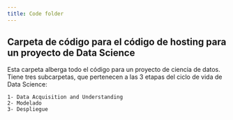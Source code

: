 ```yaml
---
title: Code folder
---
```


## Carpeta de código para el código de hosting para un proyecto de Data Science

Esta carpeta alberga todo el código para un proyecto de ciencia de datos. Tiene tres subcarpetas, que pertenecen a las 3 etapas del ciclo de vida de Data Science:

```
1- Data Acquisition and Understanding
2- Modelado
3- Despliegue
```
